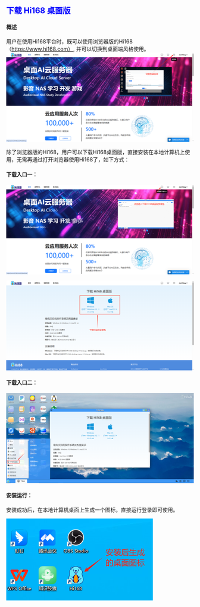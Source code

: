 ## <font color='blue'>下载 Hi168 桌面版</font>
#### 概述
用户在使用Hi168平台时，既可以使用浏览器版的Hi168（https://www.hi168.com）, 并可以切换到桌面端风格使用。
![alt text](./16/desktopversion01.png)

除了浏览器版的Hi168，用户可以下载Hi168桌面版，直接安装在本地计算机上使用，无需再通过打开浏览器使用Hi168了，如下方式：
#### 下载入口一：
![alt text](./16/desktopversion02.png)

![alt text](./16/desktopversion03.png)

#### 下载入口二：
![alt text](./16/desktopversion04.png)

#### 安装运行：
安装成功后，在本地计算机桌面上生成一个图标，直接运行登录即可使用。

![alt text](./16/desktopversion05.png)
